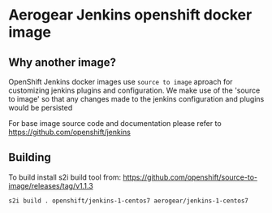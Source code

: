 # Aerogear Jenkins openshift docker image

## Why another image?

OpenShift Jenkins docker images use `source to image` aproach for customizing jenkins plugins and configuration.
We make use of the 'source to image' so that any changes made to the jenkins configuration and plugins would be persisted

For base image source code and documentation please refer to https://github.com/openshift/jenkins

## Building

To build install s2i build tool from: https://github.com/openshift/source-to-image/releases/tag/v1.1.3 

    s2i build . openshift/jenkins-1-centos7 aerogear/jenkins-1-centos7